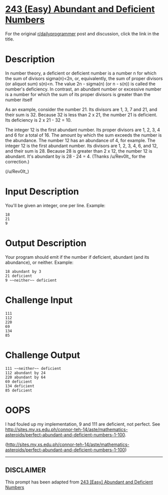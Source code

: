 # [243 (Easy) Abundant and Deficient Numbers](https://www.reddit.com/r/dailyprogrammer/comments/3uuhdk/20151130_challenge_243_easy_abundant_and/)

For the original [r/dailyprogrammer](https://www.reddit.com/r/dailyprogrammer/) post and discussion, click the link in the title.

# Description
In number theory, a deficient or deficient number is a number n for which the sum of divisors sigma(n)<2n, or, equivalently, the sum of proper divisors (or aliquot sum) s(n)<n. The value 2n - sigma(n) (or n - s(n)) is called the number's deficiency. In contrast, an abundant number or excessive number is a number for which the sum of its proper divisors is greater than the number itself

As an example, consider the number 21. Its divisors are 1, 3, 7 and 21, and their sum is 32. Because 32 is less than 2 x 21, the number 21 is deficient. Its deficiency is 2 x 21 - 32 = 10.

The integer 12 is the first abundant number. Its proper divisors are 1, 2, 3, 4 and 6 for a total of 16. The amount by which the sum exceeds the number is the abundance. The number 12 has an abundance of 4, for example. The integer 12 is the first abundant number. Its divisors are 1, 2, 3, 4, 6, and 12, and their sum is 28. Because 28 is greater than 2 x 12, the number 12 is abundant. It's abundant by is 28 - 24 = 4. (Thanks /u/Rev0lt_ for the correction.)

(/u/Rev0lt_)
# Input Description
You'll be given an integer, one per line. Example:


```
18
21
9
```
# Output Description
Your program should emit if the number if deficient, abundant (and its abundance), or neither. Example:


```
18 abundant by 3
21 deficient
9 ~~neither~~ deficient
```
# Challenge Input

```
111  
112 
220 
69 
134 
85
```
# Challenge Output

```
111 ~~neither~~ deficient 
112 abundant by 24
220 abundant by 64
69 deficient
134 deficient
85 deficient
```
# OOPS
I had fouled up my implementation, 9 and 111 are deficient, not perfect. See http://sites.my.xs.edu.ph/connor-teh-14/aste/mathematics-asteroids/perfect-abundant-and-deficient-numbers-1-100. 

(http://sites.my.xs.edu.ph/connor-teh-14/aste/mathematics-asteroids/perfect-abundant-and-deficient-numbers-1-100)

----
## **DISCLAIMER**
This prompt has been adapted from [243 [Easy] Abundant and Deficient Numbers](https://www.reddit.com/r/dailyprogrammer/comments/3uuhdk/20151130_challenge_243_easy_abundant_and/
)
